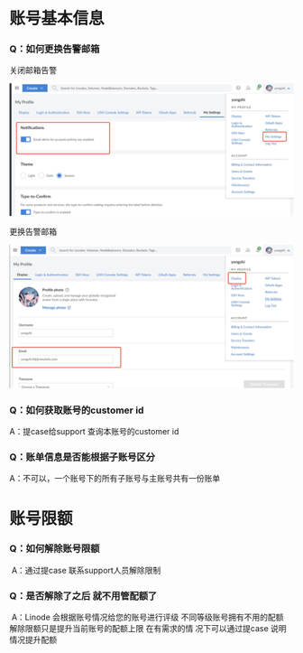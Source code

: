 # 账号基本信息



### Q：如何更换告警邮箱

关闭邮箱告警

![png](../picture/1688565810784.jpg)

更换告警邮箱

 ![png](../picture/1688566179753.jpg)



### Q：如何获取账号的customer id

A：提case给support 查询本账号的customer id



### Q：账单信息是否能根据子账号区分

A：不可以，一个账号下的所有子账号与主账号共有一份账单



# 账号限额



### Q：如何解除账号限额

​		A：通过提case 联系support人员解除限制

### Q：是否解除了之后 就不用管配额了

​		A：Linode 会根据账号情况给您的账号进行评级 不同等级账号拥有不用的配额 解除限额只是提升当前账号的配额上限 在有需求的情			  况下可以通过提case 说明情况提升配额









